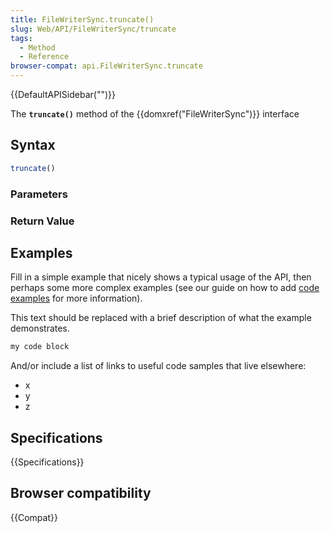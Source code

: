 ```yaml
---
title: FileWriterSync.truncate()
slug: Web/API/FileWriterSync/truncate
tags:
  - Method
  - Reference
browser-compat: api.FileWriterSync.truncate
---
```

{{DefaultAPISidebar("")}}

The **`truncate()`** method of the {{domxref("FileWriterSync")}} interface 

## Syntax

```js
truncate()
```

### Parameters



### Return Value



## Examples

Fill in a simple example that nicely shows a typical usage of the API, then perhaps some more complex examples (see our guide on how to add [code examples](/en-US/docs/MDN/Contribute/Structures/Code_examples) for more information).

This text should be replaced with a brief description of what the example demonstrates.

```js
my code block
```

And/or include a list of links to useful code samples that live elsewhere:

*   x
*   y
*   z

## Specifications

{{Specifications}}

## Browser compatibility

{{Compat}}

